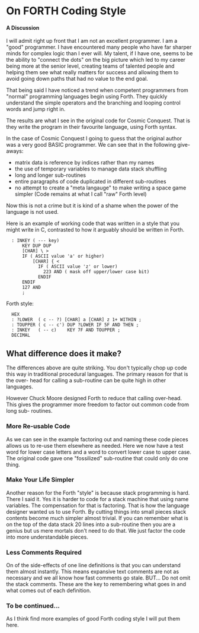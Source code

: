 # On FORTH Coding Style
#### A Discussion

I will admit right up front that I am not an excellent programmer. I am a "good"
programmer. I have encountered many people who have far sharper minds for
complex logic than I ever will. My talent, if I have one, seems to be the
ability to "connect the dots" on the big picture which led to my career being
more at the senior level, creating teams of talented people and helping them see
what really matters for success and allowing them to avoid going down paths that
had no value to the end goal.

That being said I have noticed a trend when competent programmers from "normal"
programming languages begin using Forth. They quickly understand the simple
operators and the branching and looping control words and jump right in.

The results are what I see in the original code for Cosmic Conquest.
That is they write the program in their favourite language, using Forth syntax.

In the case of Cosmic Conquest I going to guess that the original author was a
very good BASIC programmer. We can see that in the following give-aways:

- matrix data is reference by indices rather than my names
- the use of temporary variables to manage data stack shuffling
- long and longer sub-routines
- entire paragraphs of code duplicated in different sub-routines
- no attempt to create a "meta langauge" to make writing a space game simpler
  (Code remains at what I call "raw" Forth level)

Now this is not a crime but it is kind of a shame when the power of the language
is not used.

Here is an example of working code that was written in a style that you might
write in C, contrasted to how it arguably should be written in Forth.

```
  : INKEY ( --- key)
      KEY DUP DUP
      [CHAR] \ >
      IF ( ASCII value 'a' or higher)
          [CHAR] { <
            IF ( ASCII value 'z' or lower)
              223 AND ( mask off upper/lower case bit)
            ENDIF
      ENDIF
      127 AND
      ;
```

Forth style:
```
  HEX
  : ?LOWER  ( c -- ?) [CHAR] a [CHAR] z 1+ WITHIN ;
  : TOUPPER ( c -- c') DUP ?LOWER IF 5F AND THEN ;
  : INKEY   ( -- c)    KEY 7F AND TOUPPER ;
  DECIMAL
```

## What difference does it make?
The differences above are quite striking. You don't typically chop up code this
way in traditional procedural languages. The primary reason for that is the
over- head for calling a sub-routine can be quite high in other languages.

However Chuck Moore designed Forth to reduce that calling over-head. This gives
the programmer more freedom to factor out common code from long sub- routines.

### More Re-usable Code
As we can see in the example factoring out and naming these code pieces allows
us to re-use them elsewhere as needed. Here we now have a test word for lower
case letters and a word to convert lower case to upper case. The original code
gave one "fossilized" sub-routine that could only do one thing.

### Make Your Life Simpler
Another reason for the Forth "style" is because stack programming is hard. There
I said it.  Yes it is harder to code for a stack machine that using name
variables. The compensation for that is factoring. That is how the language
designer wanted us to use Forth.  By cutting things into small pieces
stack contents become much simpler almost trivial. If you can remember what is
on the top of the data stack 20 lines into a sub-routine then you are a genius
but us mere mortals don't need to do that. We just factor the code into more
understandable pieces.

### Less Comments Required
On of the side-effects of one line definitions is that you can understand them
almost instantly. This means expansive text comments are not as necessary and we
all know how fast comments go stale. BUT... Do not omit the stack comments.
These are the key to remembering what goes in and what comes out of each
definition.

### To be continued...
As I think find more examples of good Forth coding style I will put them here.
